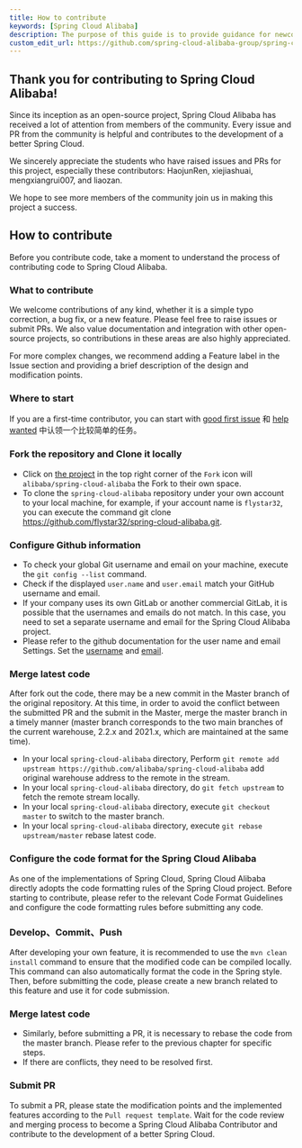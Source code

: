 ```yaml
---
title: How to contribute
keywords: [Spring Cloud Alibaba]
description: The purpose of this guide is to provide guidance for newcomers who are preparing to contribute to Spring Cloud Alibaba.
custom_edit_url: https://github.com/spring-cloud-alibaba-group/spring-cloud-alibaba-group.github.io/blob/main/i18n/zh-cn/docusaurus-plugin-content-docs/current/developers/contributor-guide/new-contributor-guide_dev.md
---
```


## Thank you for contributing to Spring Cloud Alibaba!

Since its inception as an open-source project, Spring Cloud Alibaba has received a lot of attention from members of the community. Every issue and PR from the community is helpful and contributes to the development of a better Spring Cloud.

We sincerely appreciate the students who have raised issues and PRs for this project, especially these contributors: HaojunRen, xiejiashuai, mengxiangrui007, and liaozan.

We hope to see more members of the community join us in making this project a success.

## How to contribute

Before you contribute code, take a moment to understand the process of contributing code to Spring Cloud Alibaba.

### What to contribute

We welcome contributions of any kind, whether it is a simple typo correction, a bug fix, or a new feature. Please feel free to raise issues or submit PRs. We also value documentation and integration with other open-source projects, so contributions in these areas are also highly appreciated.

For more complex changes, we recommend adding a Feature label in the Issue section and providing a brief description of the design and modification points.

### Where to start

If you are a first-time contributor, you can start with [good first issue](https://github.com/spring-cloud-incubator/spring-cloud-alibaba/labels/good%20first%20issue) 和 [help wanted](https://github.com/alibaba/spring-cloud-alibaba/labels/help%20wanted) 中认领一个比较简单的任务。

### Fork the repository and Clone it locally

- Click on [the project](https://github.com/alibaba/spring-cloud-alibaba) in the top right corner of the `Fork` icon will `alibaba/spring-cloud-alibaba` the Fork to their own space.
- To clone the `spring-cloud-alibaba` repository under your own account to your local machine, for example, if your account name is `flystar32`, you can execute the command git clone https://github.com/flystar32/spring-cloud-alibaba.git.

### Configure Github information

- To check your global Git username and email on your machine, execute the `git config --list` command.
- Check if the displayed `user.name` and `user.email` match your GitHub username and email.
- If your company uses its own GitLab or another commercial GitLab, it is possible that the usernames and emails do not match. In this case, you need to set a separate username and email for the Spring Cloud Alibaba project.
- Please refer to the github documentation for the user name and email Settings. Set the [username](https://docs.github.com/en/get-started/getting-started-with-git/setting-your-username-in-git) and [email](https://help.github.com/articles/setting-your-commit-email-address-in-git/).

### Merge latest code

After fork out the code, there may be a new commit in the Master branch of the original repository. At this time, in order to avoid the conflict between the submitted PR and the submit in the Master, merge the master branch in a timely manner (master branch corresponds to the two main branches of the current warehouse, 2.2.x and 2021.x, which are maintained at the same time).

- In your local `spring-cloud-alibaba` directory, Perform `git remote add upstream https://github.com/alibaba/spring-cloud-alibaba` add original warehouse address to the remote in the stream.
- In your local `spring-cloud-alibaba` directory, do `git fetch upstream` to fetch the remote stream locally.
- In your local `spring-cloud-alibaba` directory, execute `git checkout master` to switch to the master branch.
- In your local `spring-cloud-alibaba` directory, execute `git rebase upstream/master` rebase latest code.

### Configure the code format for the Spring Cloud Alibaba

As one of the implementations of Spring Cloud, Spring Cloud Alibaba directly adopts the code formatting rules of the Spring Cloud project. Before starting to contribute, please refer to the relevant Code Format Guidelines and configure the code formatting rules before submitting any code.

### Develop、Commit、Push

After developing your own feature, it is recommended to use the `mvn clean install` command to ensure that the modified code can be compiled locally. This command can also automatically format the code in the Spring style. Then, before submitting the code, please create a new branch related to this feature and use it for code submission.

### Merge latest code

- Similarly, before submitting a PR, it is necessary to rebase the code from the master branch. Please refer to the previous chapter for specific steps.
- If there are conflicts, they need to be resolved first.

### Submit PR

To submit a PR, please state the modification points and the implemented features according to the `Pull request template`. Wait for the code review and merging process to become a Spring Cloud Alibaba Contributor and contribute to the development of a better Spring Cloud.
